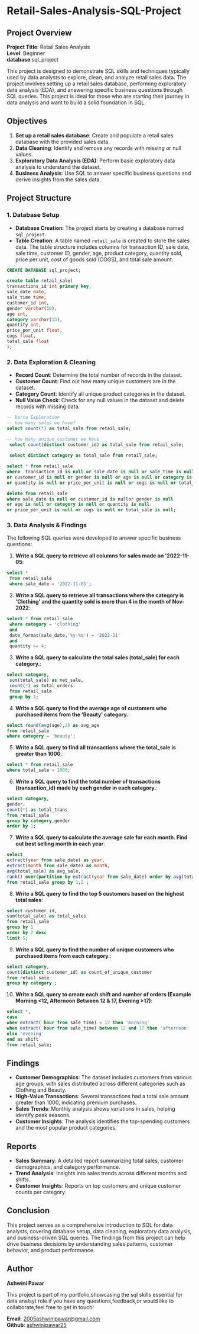 # Retail-Sales-Analysis-SQL-Project

## Project Overview

**Project Title**: Retail Sales Analysis  
**Level**: Beginner  
**database**:sql_project

This project is designed to demonstrate SQL skills and techniques typically used by data analysts to explore, clean, and analyze retail sales data. The project involves setting up a retail sales database, performing exploratory data analysis (EDA), and answering specific business questions through SQL queries. This project is ideal for those who are starting their journey in data analysis and want to build a solid foundation in SQL.

## Objectives

1. **Set up a retail sales database**: Create and populate a retail sales database with the provided sales data.
2. **Data Cleaning**: Identify and remove any records with missing or null values.
3. **Exploratory Data Analysis (EDA)**: Perform basic exploratory data analysis to understand the dataset.
4. **Business Analysis**: Use SQL to answer specific business questions and derive insights from the sales data.

## Project Structure

### 1. Database Setup

- **Database Creation**: The project starts by creating a database named `sql_project`.
- **Table Creation**: A table named `retail_sale` is created to store the sales data. The table structure includes columns for transaction ID, sale date, sale time, customer ID, gender, age, product category, quantity sold, price per unit, cost of goods sold (COGS), and total sale amount.

```sql
CREATE DATABASE sql_project;

create table retail_sale(
transactions_id int primary key,	
sale_date date,
sale_time time,
customer_id int,	
gender varchar(10),
age int,
category varchar(15),
quantity int,
price_per_unit float,	
cogs float,
total_sale float
);
```

### 2. Data Exploration & Cleaning

- **Record Count**: Determine the total number of records in the dataset.
- **Customer Count**: Find out how many unique customers are in the dataset.
- **Category Count**: Identify all unique product categories in the dataset.
- **Null Value Check**: Check for any null values in the dataset and delete records with missing data.

```sql
-- Darta Exploration
-- how many sales we have?
select count(*) as total_sale from retail_sale;

-- how many unique customer we have
 select count(distinct customer_id) as total_sale from retail_sale;
 
 select distinct category as total_sale from retail_sale;

select * from retail_sale
where  transaction_id is null or sale_date is null or sale_time is null
or customer_id is null or gender is null or age is null or category is null 
or quantity is null or price_per_unit is null or cogs is null or total_sale is null;

delete from retail_sale
where sale_date is null or customer_id is nullor gender is null
or age is null or category is null or quantity is null
or price_per_unit is null or cogs is null or total_sale is null;
```

### 3. Data Analysis & Findings

The following SQL queries were developed to answer specific business questions:

1. **Write a SQL query to retrieve all columns for sales made on '2022-11-05**:
```sql
select * 
 from retail_sale
 where sale_date = '2022-11-05';
```

2. **Write a SQL query to retrieve all transactions where the category is 'Clothing' and the quantity sold is more than 4 in the month of Nov-2022**:
```sql
select * from retail_sale
 where category = 'clothing' 
 and 
 date_format(sale_date,'%y-%m') = '2022-11' 
 and 
 quantity >= 4;
```

3. **Write a SQL query to calculate the total sales (total_sale) for each category.**:
```sql
select category,
 sum(total_sale) as net_sale,
 count(*) as total_orders 
 from retail_sale
 group by 1;
```

4. **Write a SQL query to find the average age of customers who purchased items from the 'Beauty' category.**:
```sql
select round(avg(age),2) as avg_age 
from retail_sale 
where category = 'beauty';

```

5. **Write a SQL query to find all transactions where the total_sale is greater than 1000.**:
```sql
select * from retail_sale 
where total_sale > 1000;
```

6. **Write a SQL query to find the total number of transactions (transaction_id) made by each gender in each category.**:
```sql
select category,
gender,
count(*) as total_trans
from retail_sale 
group by category,gender
order by 1;
```

7. **Write a SQL query to calculate the average sale for each month. Find out best selling month in each year**:
```sql
select 
extract(year from sale_date) as year,
extract(month from sale_date) as month,
avg(total_sale) as avg_sale,
rank() over(partition by extract(year from sale_date) order by avg(total_sale)desc) as rank_sale
from retail_sale group by 1,2 ;

```

8. **Write a SQL query to find the top 5 customers based on the highest total sales**:
```sql
select customer_id,
sum(total_sale) as total_sales 
from retail_sale 
group by 1 
order by 2 desc 
limit 5;

```

9. **Write a SQL query to find the number of unique customers who purchased items from each category.**:
```sql
select category,
count(distinct customer_id) as count_of_unique_customer 
from retail_sale 
group by category ;

```

10. **Write a SQL query to create each shift and number of orders (Example Morning <12, Afternoon Between 12 & 17, Evening >17)**:
```sql
select *,
case 
when extract( hour from sale_time) < 12 then 'morning'
when extract( hour from sale_time) between 12 and 17 then 'afternoon'
else 'evening'
end as shift
from retail_sale; 
```

## Findings

- **Customer Demographics**: The dataset includes customers from various age groups, with sales distributed across different categories such as Clothing and Beauty.
- **High-Value Transactions**: Several transactions had a total sale amount greater than 1000, indicating premium purchases.
- **Sales Trends**: Monthly analysis shows variations in sales, helping identify peak seasons.
- **Customer Insights**: The analysis identifies the top-spending customers and the most popular product categories.

## Reports

- **Sales Summary**: A detailed report summarizing total sales, customer demographics, and category performance.
- **Trend Analysis**: Insights into sales trends across different months and shifts.
- **Customer Insights**: Reports on top customers and unique customer counts per category.

## Conclusion

This project serves as a comprehensive introduction to SQL for data analysts, covering database setup, data cleaning, exploratory data analysis, and business-driven SQL queries. The findings from this project can help drive business decisions by understanding sales patterns, customer behavior, and product performance.

## Author

**Ashwini Pawar**<br>

This project is part of my portfolio,showcasing the sql skills essential for data analsyt role.if you have any questions,feedback,or would like to collaborate,feel free to get in touch!

**Email**: [2005ashwinipawar@gmail.com](mailto:2005ashwinipawar@gmail.com)</a><br>
**Github**: [ashwinipawar25](https://github.com/ashwinipawar25)
